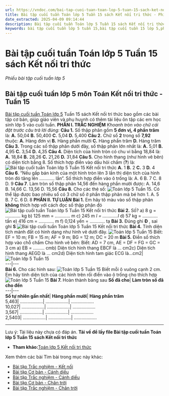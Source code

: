 ```yaml
---
url: https://vndoc.com/bai-tap-cuoi-tuan-toan-lop-5-tuan-15-sach-ket-noi-tri-thuc-334546
title: Bài tập cuối tuần Toán lớp 5 Tuần 15 sách Kết nối tri thức - Phiếu bài tập cuối tuần lớp 5 - VnDoc.com
date_extracted: 2025-04-09 09:14:44
description: Bài tập cuối tuần Toán lớp 5 Tuần 15 sách Kết nối tri thức với cuộc sống gồm các bài tập Toán 5 bám sát chương trình học sách Kết nối, giúp các em học sinh ôn tập thật tốt kiến thức trong tuần vừa qua.
keywords: bài tập cuối tuần lớp 5 tuần 15,bài tập cuối tuần 15 lớp 5,phiếu bài tập toán tuần 15 lớp 5,Bài tập cuối tuần môn Toán lớp 5 Kết nối,giải Toán lớp 5,giải bài tập toán 5,toán lớp 5,bài tập toán lớp 5,bài tập toán lớp 5 tuần 15 kết nối tri thức,Đề kiểm tra cuối tuần Toán lớp 5 Kết nối,Bài tập cuối tuần Toán lớp 5 sách Kết nối tri thức tuần 15
---
```


# Bài tập cuối tuần Toán lớp 5 Tuần 15 sách Kết nối tri thức
 _Phiếu bài tập cuối tuần lớp 5_
## **Bài tập cuối tuần lớp 5 môn Toán Kết nối tri thức - Tuần 15**
[Bài tập cuối tuần Toán lớp 5](<https://vndoc.com/de-kiem-tra-cuoi-tuan-toan5>) Tuần 15 sách Kết nối tri thức bao gồm các bài tập cơ bản, giúp giáo viên và phụ huynh có thêm tài liệu ôn tập các em học sinh lớp 5 vào cuối tuần.
**PHẦN I. TRẮC NGHIỆM**
 _Khoanh tròn vào chữ cái đặt trước câu trả lời đúng:_
**Câu 1.** Số thập phân gồm **5 đơn vị, 4 phần trăm** là:
**A.** 50,04
**B.** 50,400
**C.** 5,04
**D.** 5,400
**Câu 2.** Chữ số **2** trong số **7,92** thuộc:
**A.** Hàng đơn vị
**B.** Hàng phần mười
**C.** Hàng phần trăm
**D.** Hàng trăm
**Câu 3.** Trong các số thập phân dưới đây, số thập phân lớn nhất là:
**A.** 5,01
**B.** 4,95
**C.** 3,54
**D.** 4,35
**Câu 4.** Diện tích của hình tròn có chu vi bằng 18,84 là:
**A.** 18,84
**B.** 28,26
**C.** 21,26
**D.** 31,84
**Câu 5.** Cho hình thang \(như hình vẽ bên\) có diện tích bằng 8. Số thích hợp điền vào dấu hỏi chấm \(**?**\) là:
![Bài tập cuối tuần Toán lớp 5 Tuần 15 Kết nối tri thức](https://i.vdoc.vn/data/image/2025/01/08/bai-tap-cuoi-tuan-toan-lop-5-tuan-15-kntt.png)
**A.** 1
**B.** 2
**C.** 3
**D.** 4
**Câu 6**. “Nếu gấp bán kính của một hình tròn lên 3 lần thì diện tích của hình tròn đó tăng lên ………… lần”. Số thích hợp điền vào ô trống là:
A. 6
B. 7
C. 8
D. 9
**Câu 7**. Làm tròn số thập phân 14,56 đến hàng phần mười được:
A. 14,6
B. 14,66
C. 13,56
D. 15,56
**Câu 8.** Cho các thẻ số: ![Toán lớp 5 Tuần 15](https://i.vdoc.vn/data/image/2025/01/08/Toan-5-tuan-15-2.jpg). Có thể lập được bao nhiêu số có 3 chữ số ở phần thập phân mà bé hơn 1.
A. 5
B. 7
C. 6
D. 8
**PHẦN II. TỰ LUẬN**
**Bài 1.** Em hãy tô màu vào số thập phân **không** thích hợp với cách đọc số thập phân đó
![Bài tập cuối tuần Toán lớp 5 Tuần 15 Kết nối tri thức](https://i.vdoc.vn/data/image/2025/01/08/bai-tap-cuoi-tuan-toan-lop-5-tuan-15-kntt-1.png)
**Bài 2.** Số?
a\) 8 g = ………… kg
b\) 125 mm = ………… m
c\) 245 m _l = …………l_
d\) 57 kg = ………… tấn
e\) 416 cm = ………… m
f\) 0,124 yến = ………… tạ
**Bài 3.** Đúng ghi **Đ** , sai ghi **S**
![Bài tập cuối tuần Toán lớp 5 Tuần 15 Kết nối tri thức](https://i.vdoc.vn/data/image/2025/01/08/bai-tap-cuoi-tuan-toan-lop-5-tuan-15-kntt-2.png)
**Bài 4.** Tính diện tích mảnh đất có hình dạng như hình vẽ dưới đây.
![Toán lớp 5 Tuần 15](https://i.vdoc.vn/data/image/2025/01/08/Toan-5-tuan-15-5.jpg)
Biết: EF = 10 m; FB = 15 m; AF = 9 m; BG = 12 m; DC = 20 m
**Bài 5.** Điền số thích hợp vào chỗ chấm
Cho hình vẽ bên:
Biết: AD = 7 cm, AE = DF = FG = GC = 3 cm
a\) EB = ……… cmb\) Diện tích hình thang EBCF là … cm2c\) Diện tích hình thang AEGD là … cm2d\) Diện tích hình tam giác ECG là…cm2| ![Toán lớp 5 Tuần 15](https://i.vdoc.vn/data/image/2025/01/08/Toan-5-tuan-15-6.jpg)  
---|---  
**Bài 6.** Cho các hình sau:
![Toán lớp 5 Tuần 15](https://i.vdoc.vn/data/image/2025/01/08/Toan-5-tuan-15-7.jpg)
Biết mỗi ô vuông cạnh 2 cm. Em hãy tính diện tích của các hình trên rồi điền vào ô trống cho thích hợp
![Toán lớp 5 Tuần 15](https://i.vdoc.vn/data/image/2025/01/08/Toan-5-tuan-15-8.jpg)
**Bài 7.** Hoàn thành bảng sau
**Số đã cho**| **Làm tròn số đã cho đến**  
---|---  
**Số tự nhiên gần nhất**| **Hàng phần mười**| **Hàng phần trăm**  
5,463| ………………| ………………| ………………  
10,027| ………………| ………………| ………………  
3,567| ………………| ………………| ………………  
2,5403| ………………| ………………| ………………  
****
Lưu ý: Tài liệu này chưa có đáp án.
**Tải về để lấy file Bài tập cuối tuần Toán lớp 5 Tuần 15 sách Kết nối tri thức**
  * **Tham khảo:**[Toán lớp 5 Kết nối tri thức](<https://vndoc.com/toan-lop-5-ket-noi-tri-thuc>)

Xem thêm các bài Tìm bài trong mục này khác:
  * [Bài tập Trắc nghiệm - Kết nối](</bai-tap-cuoi-tuan-toan-lop-5-ket-noi-tri-thuc-tuan-15-332771>)
  * [Bài tập Cơ bản - Cánh diều](</bai-tap-cuoi-tuan-mon-toan-lop-5-tuan-15-de-2-157981>)
  * [Bài tập Trắc nghiệm - Cánh diều](</bai-tap-cuoi-tuan-toan-lop-5-canh-dieu-tuan-15-332832>)
  * [Bài tập Cơ bản - Chân trời](</phieu-bai-tap-cuoi-tuan-mon-toan-lop-5-tuan-15-187160>)
  * [Bài tập Trắc nghiệm - Chân trời](</bai-tap-cuoi-tuan-toan-lop-5-chan-troi-sang-tao-tuan-15-332825>)

